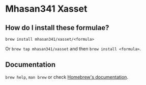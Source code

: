 # Mhasan341 Xasset

## How do I install these formulae?

`brew install mhasan341/xasset/<formula>`

Or `brew tap mhasan341/xasset` and then `brew install <formula>`.

## Documentation

`brew help`, `man brew` or check [Homebrew's documentation](https://docs.brew.sh).
